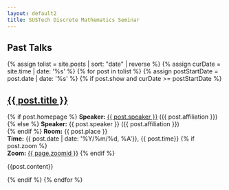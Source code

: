 ```yaml
---
layout: default2
title: SUSTech Discrete Mathematics Seminar
---
```


## Past Talks

{% assign tolist = site.posts | sort: "date" | reverse %}
{% assign curDate = site.time | date: '%s' %}
{% for post in tolist %}
{% assign postStartDate = post.date | date: '%s' %}
{% if post.show and curDate >= postStartDate %}
<article>

<h2><a href="{{ post.url }}">{{ post.title }}</a></h2>

<p class="view">
{% if post.homepage %}
<strong>Speaker:</strong> <a href="{{post.homepage}}">{{ post.speaker }}</a> ({{ post.affiliation }})<br>
{% else %}
<strong>Speaker:</strong> {{ post.speaker }} ({{ post.affiliation }})<br>
{% endif %}
<strong>Room:</strong> {{ post.place }}<br>
<strong>Time:</strong> {{ post.date | date: '%Y/%m/%d, %A'}}, {{ post.time}}
{% if post.zoom %}
<br>
<strong>Zoom:</strong> <a href="https://us06web.zoom.us/j/{{post.zoomid}}">{{ page.zoomid }}</a>
{% endif %}
</p>

{{post.content}}

</article>
{% endif %}
{% endfor %}
